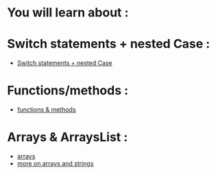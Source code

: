 # **You will learn about** :

# **Switch statements + nested Case** :

- [Switch statements + nested Case](https://www.youtube.com/watch?v=mA23x39DjbI&list=PL9gnSGHSqcnr_DxHsP7AW9ftq0AtAyYqJ&index=9&t=132s)

# **Functions/methods** :

- [functions & methods](https://www.youtube.com/watch?v=vvanI8NRlSI&list=PL9gnSGHSqcnr_DxHsP7AW9ftq0AtAyYqJ&index=10)

# **Arrays & ArraysList** :

- [arrays](https://www.youtube.com/watch?v=n60Dn0UsbEk&list=PL9gnSGHSqcnr_DxHsP7AW9ftq0AtAyYqJ&index=11&t=17s)
- [more on arrays and strings](https://www.youtube.com/watch?v=dCM1Ic4AhTA)
